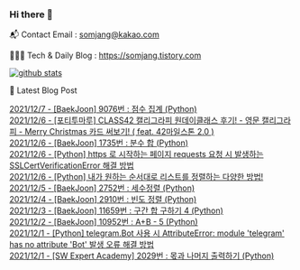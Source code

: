### Hi there 👋

📬  Contact Email : somjang@kakao.com

👨🏻‍💻  Tech & Daily Blog : https://somjang.tistory.com

[![github stats](https://github-readme-stats.vercel.app/api?username=SOMJANG&show_icons=true&hide_border=False)](https://somjang.tistory.com)

🤩 Latest Blog Post

[2021/12/7 - [BaekJoon] 9076번 : 점수 집계 (Python)](https://somjang.tistory.com/entry/BaekJoon-9076%EB%B2%88-%EC%A0%90%EC%88%98-%EC%A7%91%EA%B3%84-Python) <br>
[2021/12/6 - [포티투마루] CLASS42 캘리그라피 원데이클래스 후기! - 영문 캘리그라피 - Merry Christmas 카드 써보기! ( feat. 42마일스톤 2.0 )](https://somjang.tistory.com/entry/%ED%8F%AC%ED%8B%B0%ED%88%AC%EB%A7%88%EB%A3%A8-CLASS42-%EC%BA%98%EB%A6%AC%EA%B7%B8%EB%9D%BC%ED%94%BC-%EC%9B%90%EB%8D%B0%EC%9D%B4%ED%81%B4%EB%9E%98%EC%8A%A4-%ED%9B%84%EA%B8%B0-%EC%98%81%EB%AC%B8-%EC%BA%98%EB%A6%AC%EA%B7%B8%EB%9D%BC%ED%94%BC-Merry-Christmas-%EC%B9%B4%EB%93%9C-%EC%8D%A8%EB%B3%B4%EA%B8%B0-feat-42%EB%A7%88%EC%9D%BC%EC%8A%A4%ED%86%A4-20) <br>
[2021/12/6 - [BaekJoon] 1735번 : 분수 합 (Python)](https://somjang.tistory.com/entry/BaekJoon-1735%EB%B2%88-%EB%B6%84%EC%88%98-%ED%95%A9-Python) <br>
[2021/12/6 - [Python] https 로 시작하는 페이지 requests 요청 시 발생하는 SSLCertVerificationError 해결 방법](https://somjang.tistory.com/entry/Python-https-%EB%A1%9C-%EC%8B%9C%EC%9E%91%ED%95%98%EB%8A%94-%ED%8E%98%EC%9D%B4%EC%A7%80-requests-%EC%9A%94%EC%B2%AD-%EC%8B%9C-%EB%B0%9C%EC%83%9D%ED%95%98%EB%8A%94-SSLCertVerificationError-%ED%95%B4%EA%B2%B0-%EB%B0%A9%EB%B2%95) <br>
[2021/12/6 - [Python] 내가 원하는 순서대로 리스트를 정렬하는 다양한 방법!](https://somjang.tistory.com/entry/Python-%EB%82%B4%EA%B0%80-%EC%9B%90%ED%95%98%EB%8A%94-%EC%88%9C%EC%84%9C%EB%8C%80%EB%A1%9C-%EB%A6%AC%EC%8A%A4%ED%8A%B8%EB%A5%BC-%EC%A0%95%EB%A0%AC%ED%95%98%EB%8A%94-%EB%8B%A4%EC%96%91%ED%95%9C-%EB%B0%A9%EB%B2%95) <br>
[2021/12/5 - [BaekJoon] 2752번 : 세수정렬 (Python)](https://somjang.tistory.com/entry/BaekJoon-2752%EB%B2%88-%EC%84%B8%EC%88%98%EC%A0%95%EB%A0%AC-Python) <br>
[2021/12/4 - [BaekJoon] 2910번 : 빈도 정렬 (Python)](https://somjang.tistory.com/entry/BaekJoon-2910%EB%B2%88-%EB%B9%88%EB%8F%84-%EC%A0%95%EB%A0%AC-Python) <br>
[2021/12/3 - [BaekJoon] 11659번 : 구간 합 구하기 4 (Python)](https://somjang.tistory.com/entry/BaekJoon-11659%EB%B2%88-%EA%B5%AC%EA%B0%84-%ED%95%A9-%EA%B5%AC%ED%95%98%EA%B8%B0-4-Python) <br>
[2021/12/2 - [BaekJoon] 10952번 : A+B - 5 (Python)](https://somjang.tistory.com/entry/BaekJoon-10952%EB%B2%88-AB-5-Python) <br>
[2021/12/1 - [Python] telegram.Bot 사용 시 AttributeError: module 'telegram' has no attribute 'Bot' 발생 오류 해결 방법](https://somjang.tistory.com/entry/Python-telegramBot-%EC%82%AC%EC%9A%A9-%EC%8B%9C-AttributeError-module-telegram-has-no-attribute-Bot-%EB%B0%9C%EC%83%9D-%EC%98%A4%EB%A5%98-%ED%95%B4%EA%B2%B0-%EB%B0%A9%EB%B2%95) <br>
[2021/12/1 - [SW Expert Academy] 2029번 : 몫과 나머지 출력하기 (Python)](https://somjang.tistory.com/entry/SW-Expert-Academy-2029%EB%B2%88-%EB%AA%AB%EA%B3%BC-%EB%82%98%EB%A8%B8%EC%A7%80-%EC%B6%9C%EB%A0%A5%ED%95%98%EA%B8%B0-Python) <br>
